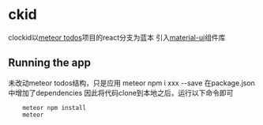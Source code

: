 # ckid
clockid以[meteor todos](https://github.com/meteor/todos)项目的react分支为蓝本
引入[material-ui](https://github.com/callemall/material-ui)组件库

Running the app
-----------------------------------
未改动meteor todos结构，只是应用
        meteor npm i xxx --save 
在package.json中增加了dependencies
因此将代码clone到本地之后，运行以下命令即可

        meteor npm install
        meteor

